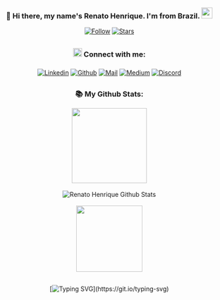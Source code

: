 <div align="center">

### 👋 Hi there, my name's Renato Henrique. I'm from Brazil. <img src="https://media.giphy.com/media/hvRJCLFzcasrR4ia7z/giphy.gif" width="25px">

[![Follow](https://custom-icon-badges.demolab.com/github/followers/renatohvo?color=236ad3&labelColor=1155ba&style=for-the-badge&logo=person-add&label=Followers&logoColor=white)](https://github.com/renatohvo?tab=followers)
[![Stars](https://custom-icon-badges.demolab.com/github/stars/renatohvo?color=55960c&style=for-the-badge&labelColor=488207&logo=star)](https://github.com/renatohvo?tab=repositories&sort=stargazers)
  
## 
  
### <img src="https://github.githubassets.com/images/icons/emoji/unicode/1f310.png" target="_blank" height="20" width="20" /> Connect with me: 
  
### 

[![Linkedin](https://img.shields.io/badge/LinkedIn-0077B5?style=for-the-badge&logo=linkedin&logoColor=white)](https://www.linkedin.com/in/renatohvo/) 
[![Github](https://img.shields.io/badge/GitHub-100000?style=for-the-badge&logo=github&logoColor=white)](https://github.com/renatohvo) 
[![Mail](https://img.shields.io/badge/Gmail-D14836?style=for-the-badge&logo=gmail&logoColor=white)](mailto:renatohvo@gmail.com) 
[![Medium](https://img.shields.io/badge/Medium-12100E?style=for-the-badge&logo=medium&logoColor=white)](https://medium.com/@renatohvo) 
[![Discord](https://img.shields.io/badge/Discord-%235865F2.svg?style=for-the-badge&logo=discord&logoColor=white)](https://discordapp.com/users/renatohvo#0370)

## 
  
### 📚 My Github Stats: 
  
<img height="170em" src="https://github-readme-stats.vercel.app/api?username=renatohvo&show_icons=true&theme=tokyonight&include_all_commits=true&count_private=true&hide=contribs" />
<br/><br/>
<img alt="Renato Henrique Github Stats" src="https://github-readme-streak-stats.herokuapp.com?user=renatohvo&theme=tokyonight&hide_border=false&date_format=j%20M%5B%20Y%5D&currStreakLabel=99FF89&currStreakNum=99FF89" />
<br/><br/>
<img height="150em" src="https://github-readme-stats.vercel.app/api/top-langs/?username=renatohvo&layout=compact&langs_count=16&theme=tokyonight&count_private=true" />

## 

[![Typing SVG](https://readme-typing-svg.demolab.com/?lines=Vasconcelos;)](https://git.io/typing-svg)

</div>
